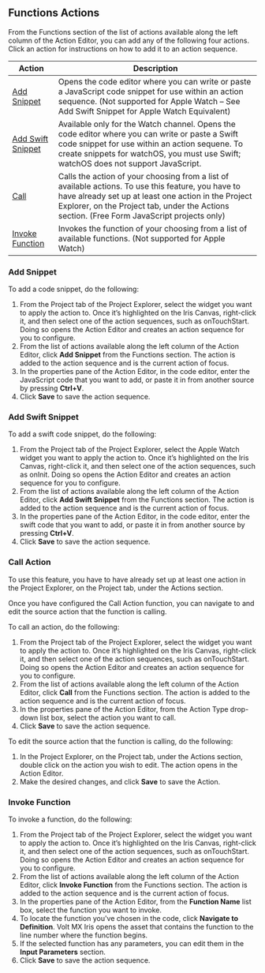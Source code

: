                          


Functions Actions
-----------------

From the Functions section of the list of actions available along the left column of the Action Editor, you can add any of the following four actions. Click an action for instructions on how to add it to an action sequence.

  
| Action | Description |
| --- | --- |
| [Add Snippet](#add-snippet) | Opens the code editor where you can write or paste a JavaScript code snippet for use within an action sequence. (Not supported for Apple Watch – See Add Swift Snippet for Apple Watch Equivalent) |
| [Add Swift Snippet](#add-swift-snippet) | Available only for the Watch channel. Opens the code editor where you can write or paste a Swift code snippet for use within an action sequene. To create snippets for watchOS, you must use Swift; watchOS does not support JavaScript. |
| [Call](#call-action) | Calls the action of your choosing from a list of available actions. To use this feature, you have to have already set up at least one action in the Project Explorer, on the Project tab, under the Actions section. (Free Form JavaScript projects only) |
| [Invoke Function](#invoke-function) | Invokes the function of your choosing from a list of available functions. (Not supported for Apple Watch) |

### Add Snippet

To add a code snippet, do the following:

1.	From the Project tab of the Project Explorer, select the widget you want to apply the action to. Once it’s highlighted on the Iris Canvas, right-click it, and then select one of the action sequences, such as onTouchStart. Doing so opens the Action Editor and creates an action sequence for you to configure.
2.  From the list of actions available along the left column of the Action Editor, click **Add Snippet** from the Functions section. The action is added to the action sequence and is the current action of focus.
3.  In the properties pane of the Action Editor, in the code editor, enter the JavaScript code that you want to add, or paste it in from another source by pressing  **Ctrl+V**.
4.	Click **Save** to save the action sequence.


### Add Swift Snippet

To add a swift code snippet, do the following:

1.	From the Project tab of the Project Explorer, select the Apple Watch widget you want to apply the action to. Once it’s highlighted on the Iris Canvas, right-click it, and then select one of the action sequences, such as onInit. Doing so opens the Action Editor and creates an action sequence for you to configure.
2.	From the list of actions available along the left column of the Action Editor, click **Add Swift Snippet** from the Functions section. The action is added to the action sequence and is the current action of focus.
3.	In the properties pane of the Action Editor, in the code editor, enter the swift code that you want to add, or paste it in from another source by pressing **Ctrl+V**.
4.	Click **Save** to save the action sequence.


### Call Action

To use this feature, you have to have already set up at least one action in the Project Explorer, on the Project tab, under the Actions section.

Once you have configured the Call Action function, you can navigate to and edit the source action that the function is calling.

To call an action, do the following:

1.  From the Project tab of the Project Explorer, select the widget you want to apply the action to. Once it’s highlighted on the Iris Canvas, right-click it, and then select one of the action sequences, such as onTouchStart. Doing so opens the Action Editor and creates an action sequence for you to configure.
2.	From the list of actions available along the left column of the Action Editor, click **Call** from the Functions section. The action is added to the action sequence and is the current action of focus.
3.	In the properties pane of the Action Editor, from the Action Type drop-down list box, select the action you want to call.
4.	Click **Save** to save the action sequence.

To edit the source action that the function is calling, do the following:

1.	In the Project Explorer, on the Project tab, under the Actions section, double click on the action you wish to edit. The action opens in the Action Editor.
2.	Make the desired changes, and click **Save** to save the Action.


### Invoke Function

To invoke a function, do the following:

1.	From the Project tab of the Project Explorer, select the widget you want to apply the action to. Once it’s highlighted on the Iris Canvas, right-click it, and then select one of the action sequences, such as onTouchStart. Doing so opens the Action Editor and creates an action sequence for you to configure.
2.	From the list of actions available along the left column of the Action Editor, click **Invoke Function** from the Functions section. The action is added to the action sequence and is the current action of focus.
3.	In the properties pane of the Action Editor, from the **Function Name** list box, select the function you want to invoke.
4.	To locate the function you've chosen in the code, click **Navigate to Definition**. Volt MX Iris opens the asset that contains the function to the line number where the function begins.
5.	If the selected function has any parameters, you can edit them in the **Input Parameters** section.
6.	Click **Save** to save the action sequence.

